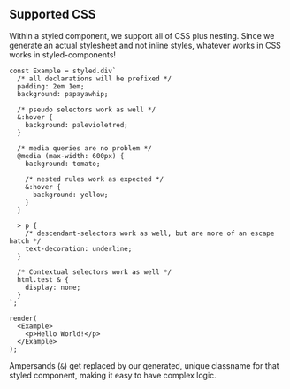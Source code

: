 ## Supported CSS

Within a styled component, we support all of CSS plus nesting. Since we generate an
actual stylesheet and not inline styles, whatever works in CSS works in styled-components!

```react
const Example = styled.div`
  /* all declarations will be prefixed */
  padding: 2em 1em;
  background: papayawhip;

  /* pseudo selectors work as well */
  &:hover {
    background: palevioletred;
  }

  /* media queries are no problem */
  @media (max-width: 600px) {
    background: tomato;

    /* nested rules work as expected */
    &:hover {
      background: yellow;
    }
  }

  > p {
    /* descendant-selectors work as well, but are more of an escape hatch */
    text-decoration: underline;
  }

  /* Contextual selectors work as well */
  html.test & {
    display: none;
  }
`;

render(
  <Example>
    <p>Hello World!</p>
  </Example>
);
```

Ampersands (`&`) get replaced by our generated, unique classname for that styled
component, making it easy to have complex logic.
